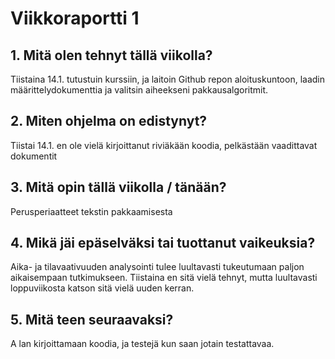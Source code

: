 # Viikkoraportti 1

## 1. Mitä olen tehnyt tällä viikolla?
Tiistaina 14.1. tutustuin kurssiin, ja laitoin Github repon aloituskuntoon, laadin
määrittelydokumenttia ja valitsin aiheekseni pakkausalgoritmit.

## 2. Miten ohjelma on edistynyt?

Tiistai 14.1. en ole vielä kirjoittanut riviäkään koodia, pelkästään vaadittavat dokumentit

## 3. Mitä opin tällä viikolla / tänään?

Perusperiaatteet tekstin pakkaamisesta

## 4. Mikä jäi epäselväksi tai tuottanut vaikeuksia?

Aika- ja tilavaativuuden analysointi tulee luultavasti tukeutumaan paljon aikaisempaan
tutkimukseen. Tiistaina en sitä vielä tehnyt, mutta luultavasti loppuviikosta katson sitä
vielä uuden kerran.

## 5. Mitä teen seuraavaksi?
A
lan kirjoittamaan koodia, ja testejä kun saan jotain testattavaa.
